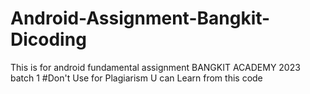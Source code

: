 # Android-Assignment-Bangkit-Dicoding
This is for android fundamental assignment BANGKIT ACADEMY 2023 batch 1
#Don't Use for Plagiarism
U can Learn from this code
